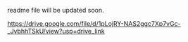 readme file will be updated soon.

https://drive.google.com/file/d/1pLojRY-NAS2ggc7Xp7vGc-_JvbhhTSkU/view?usp=drive_link

